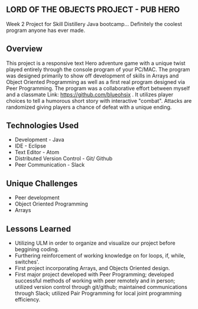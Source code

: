 ## LORD OF THE OBJECTS PROJECT - **PUB HERO**
Week 2 Project for Skill Distillery Java bootcamp... Definitely the coolest program anyone has ever made.
## Overview
This project is a responsive text Hero adventure game with a unique twist played entirely through the console program of your PC/MAC. The program was designed primarily to show off development of skills in Arrays and Object Oriented Programming as well as a first real program designed via Peer Programming. The program was a collaborative effort between myself and a classmate Link: https://github.com/blueohsix . It utilizes player choices to tell a humorous short story with interactive "combat". Attacks are randomized giving players a chance of defeat with a unique ending.
## Technologies Used
* Development - Java
* IDE - Eclipse
* Text Editor - Atom
* Distributed Version Control - Git/ Github
* Peer Communication - Slack
## Unique Challenges
* Peer development
* Object Oriented Programming
* Arrays
## Lessons Learned
* Utilizing ULM in order to organize and visualize our project before beggining coding.
* Furthering reinforcement of working knowledge on for loops, if, while, switches'.
* First project incorporating Arrays, and Objects Oriented design.
* First major project developed with Peer Programming; developed successful methods of working with peer remotely and in person; utilized version control through git/github; maintained communications through Slack; utilized Pair Programming for local joint programming efficiency.
